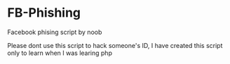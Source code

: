 # FB-Phishing

Facebook phising script by noob

Please dont use this script to hack someone's ID, I have created this script only to learn when I was learing php
